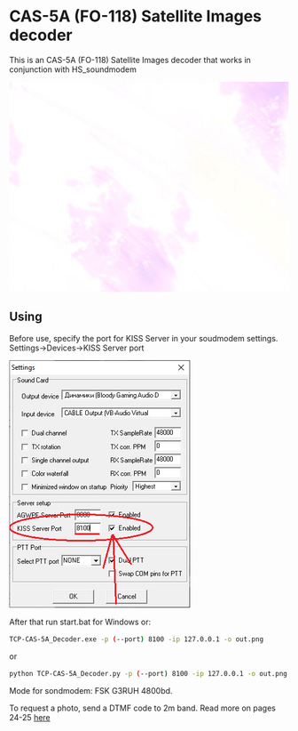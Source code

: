 # CAS-5A (FO-118) Satellite Images decoder
This is an CAS-5A (FO-118) Satellite Images decoder that works in conjunction with HS_soundmodem 

![1](https://github.com/Foxiks/CAS-5A-Images-Decoder/blob/main/img/1.jpg)

## Using
Before use, specify the port for KISS Server in your soudmodem settings. Settings->Devices->KISS Server port

![2](https://github.com/Foxiks/xw-3-images-decoder/blob/main/img/2.png)

After that run start.bat for Windows or:
```sh
TCP-CAS-5A_Decoder.exe -p (--port) 8100 -ip 127.0.0.1 -o out.png
```
or
```sh
python TCP-CAS-5A_Decoder.py -p (--port) 8100 -ip 127.0.0.1 -o out.png
```

Mode for sondmodem: FSK G3RUH 4800bd.

To request a photo, send a DTMF code to 2m band. Read more on pages 24-25 [here](https://ukamsat.files.wordpress.com/2022/12/camsat-cas-5a-amateur-radio-satellite-users-manual-v2.0.pdf)
